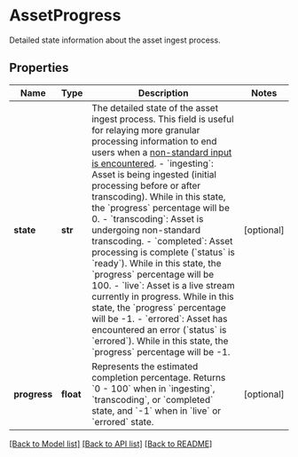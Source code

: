 # AssetProgress

Detailed state information about the asset ingest process.
## Properties
Name | Type | Description | Notes
------------ | ------------- | ------------- | -------------
**state** | **str** | The detailed state of the asset ingest process. This field is useful for relaying more granular processing information to end users when a [non-standard input is encountered](https://www.mux.com/docs/guides/minimize-processing-time#non-standard-input).  - &#x60;ingesting&#x60;: Asset is being ingested (initial processing before or after transcoding). While in this state, the &#x60;progress&#x60; percentage will be 0. - &#x60;transcoding&#x60;: Asset is undergoing non-standard transcoding. - &#x60;completed&#x60;: Asset processing is complete (&#x60;status&#x60; is &#x60;ready&#x60;). While in this state, the &#x60;progress&#x60; percentage will be 100. - &#x60;live&#x60;: Asset is a live stream currently in progress. While in this state, the &#x60;progress&#x60; percentage will be -1. - &#x60;errored&#x60;: Asset has encountered an error (&#x60;status&#x60; is &#x60;errored&#x60;). While in this state, the &#x60;progress&#x60; percentage will be -1.  | [optional]
**progress** | **float** | Represents the estimated completion percentage. Returns &#x60;0 - 100&#x60; when in &#x60;ingesting&#x60;, &#x60;transcoding&#x60;, or &#x60;completed&#x60; state, and &#x60;-1&#x60; when in &#x60;live&#x60; or &#x60;errored&#x60; state. | [optional]

[[Back to Model list]](../README.md#documentation-for-models) [[Back to API list]](../README.md#documentation-for-api-endpoints) [[Back to README]](../README.md)


